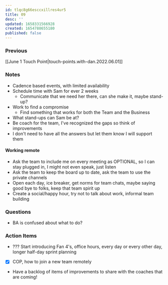 ```yaml
---
id: tlqc8g66esccxillres4ur5
title: 09
desc: ''
updated: 1658331566928
created: 1654788655180
published: false
---
```


### Previous

[[June 1 Touch Point|touch-points.with-dan.2022.06.01]]

### Notes

- Cadence based events, with limited availability
- Schedule time with Sam for ever 2 weeks
  - Communicate that we need her there, can she make it, maybe stand-up?
- Work to find a compromise
  - Find something that works for both the Team and the Business
- What stand-ups can Sam be at?
- Be coach for the team, I've recognized the gaps so think of improvements
- I don't need to have all the answers but let them know I will support them

#### Working remote

- Ask the team to include me on every meeting as OPTIONAL, so I can stay plugged in, I might not even speak, just listen
- Ask the team to keep the board up to date, ask the team to use the private channels
- Open each day, ice breaker, get norms for team chats, maybe saying good bye to folks, keep that team spirit up
- Create a social/happy hour, try not to talk about work, informal team building

### Questions

- BA is confused about what to do?

### Action Items

- ??? Start introducing Fan 4's, office hours, every day or every other day, longer half-day sprint planning
- [x] COP, how to join a new team remotely
- Have a backlog of items of improvements to share with the coaches that are coming!
